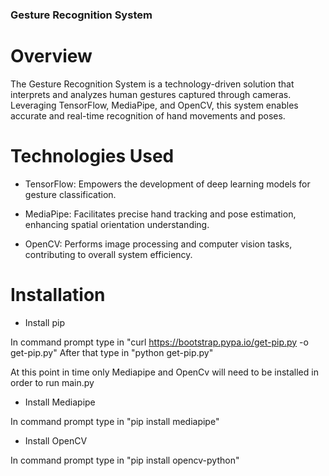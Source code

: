 ### Gesture Recognition System

# Overview

The Gesture Recognition System is a technology-driven solution that interprets and analyzes human gestures captured through cameras. Leveraging TensorFlow, MediaPipe, and OpenCV, this system enables accurate and real-time recognition of hand movements and poses.

# Technologies Used

- TensorFlow: Empowers the development of deep learning models for gesture classification.

- MediaPipe: Facilitates precise hand tracking and pose estimation, enhancing spatial orientation understanding.

- OpenCV: Performs image processing and computer vision tasks, contributing to overall system efficiency.

# Installation

- Install pip

In command prompt type in "curl https://bootstrap.pypa.io/get-pip.py -o get-pip.py"
After that type in "python get-pip.py"


At this point in time only Mediapipe and OpenCv will need to be installed in order to run main.py


- Install Mediapipe

In command prompt type in "pip install mediapipe"

- Install OpenCV

In command prompt type in "pip install opencv-python"

